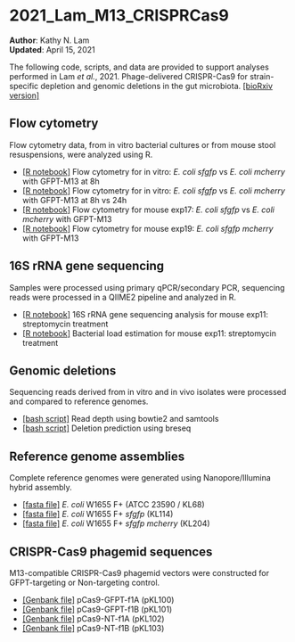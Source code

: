 # 2021_Lam_M13_CRISPRCas9

**Author**: Kathy N. Lam\
**Updated**: April 15, 2021

The following code, scripts, and data are provided to support analyses performed in Lam *et al.*, 2021. Phage-delivered CRISPR-Cas9 for strain-specific depletion and
genomic deletions in the gut microbiota. [[bioRxiv version]](https://www.biorxiv.org/content/10.1101/2020.07.09.193847v1.full)

## Flow cytometry

Flow cytometry data, from in vitro bacterial cultures or from mouse stool resuspensions, were analyzed using R.

- [[R notebook]](https://htmlpreview.github.io/?) Flow cytometry for in vitro: *E. coli sfgfp* vs *E. coli mcherry* with GFPT-M13 at 8h
- [[R notebook]](https://htmlpreview.github.io/?) Flow cytometry for in vitro: *E. coli sfgfp* vs *E. coli mcherry* with GFPT-M13 at 8h vs 24h
- [[R notebook]](https://htmlpreview.github.io/?https://github.com/turnbaughlab/2021_Lam_M13_CRISPRCas9/blob/main/2020-01-13_flow_exp17.html) Flow cytometry for mouse exp17: *E. coli sfgfp* vs *E. coli mcherry* with GFPT-M13
- [[R notebook]](https://htmlpreview.github.io/?) Flow cytometry for mouse exp19: *E. coli sfgfp mcherry* with GFPT-M13


## 16S rRNA gene sequencing

Samples were processed using primary qPCR/secondary PCR, sequencing reads were processed in a QIIME2 pipeline and analyzed in R.

- [[R notebook]](https://htmlpreview.github.io/?) 16S rRNA gene sequencing analysis for mouse exp11: streptomycin treatment
- [[R notebook]](https://htmlpreview.github.io/?) Bacterial load estimation for mouse exp11: streptomycin treatment

## Genomic deletions

Sequencing reads derived from in vitro and in vivo isolates were processed and compared to reference genomes.

- [[bash script]]() Read depth using bowtie2 and samtools 
- [[bash script]]() Deletion prediction using breseq   


## Reference genome assemblies

Complete reference genomes were generated using Nanopore/Illumina hybrid assembly.

- [[fasta file]]() *E. coli* W1655 F+ (ATCC 23590 / KL68)
- [[fasta file]]() *E. coli* W1655 F+ *sfgfp* (KL114)
- [[fasta file]]() *E. coli* W1655 F+ *sfgfp mcherry* (KL204)

## CRISPR-Cas9 phagemid sequences

M13-compatible CRISPR-Cas9 phagemid vectors were constructed for GFPT-targeting or Non-targeting control.

- [[Genbank file]]() pCas9-GFPT-f1A (pKL100)
- [[Genbank file]]() pCas9-GFPT-f1B (pKL101)
- [[Genbank file]]() pCas9-NT-f1A (pKL102)
- [[Genbank file]]() pCas9-NT-f1B (pKL103)



